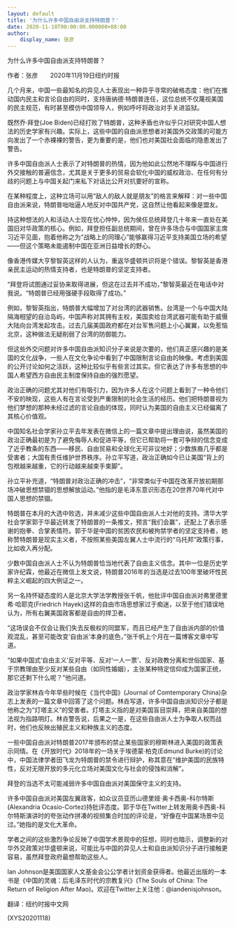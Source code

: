 ```yaml
---
layout: default
title: '为什么许多中国自由派支持特朗普？'
date: 2020-11-18T00:00:00.000000+08:00
author:
    display_name: 张彦
---
```


为什么许多中国自由派支持特朗普？

作者：张彦　　2020年11月19日纽约时报

几个月来，中国一些最知名的异见人士表现出一种异乎寻常的破格态度：他们在推动国内民主和言论自由的同时，支持唐纳德·特朗普连任，这位总统不仅蔑视美国的民主规范，有时甚至模仿中国领导人，例如呼吁将政治对手关进监狱。

既然乔·拜登(Joe Biden)已经打败了特朗普，这种矛盾也许似乎只对研究中国人想法的历史学家有兴趣。实际上，这些中国的自由派思想者对美国外交政策的可能方向发出了一个赤裸裸的警告，更为重要的是，他们也对美国社会面临的隐患发出了警告。

许多中国自由派人士表示了对特朗普的热情，因为他如此公然地不理睬与中国进行外交接触的普遍信念，尤其是关于更多的贸易会软化中国的威权政治、在任何有分歧的问题上与中国关起门来私下对话比公开对抗要好的宣称。

在某种程度上，这种立场可以用“敌人的敌人就是朋友”的格言来解释：对一些中国自由派来说，特朗普咄咄逼人地反对中国共产党，这自然让他看起来像是盟友。

持这种想法的人和活动人士现在忧心忡忡，因为侯任总统拜登几十年来一直处在美国旧对华政策的核心。例如，拜登担任副总统期间，曾在许多场合与中国国家主席习近平见面，抱着他称之为“战略上的同理心”能够赢得习近平支持美国立场的希望——但这个策略未能遏制中国在亚洲日益增长的野心。

像香港传媒大亨黎智英这样的人认为，重返华盛顿共识将是个错误。黎智英是香港亲民主运动的热情支持者，也是特朗普的坚定支持者。

“拜登将试图通过妥协来取得进展，但这在过去并不成功，”黎智英最近在电话中对我说。“特朗普已经用强硬手段取得了成功。”

例如，黎智英指出，特朗普大幅增加了对台湾的武器销售。台湾是一个与中国大陆隔海相望的自治岛屿，中国声称对其拥有主权，美国卖给台湾武器可能有助于威慑大陆向台湾发起攻击。过去几届美国政府都在对台军售问题上小心翼翼，以免惹恼北京，这种做法无疑削弱了台湾的防御能力。

但这些外交问题对许多中国自由派知识分子来说是次要的，他们真正感兴趣的是美国的文化战争，一些人在文化争论中看到了中国限制言论自由的映像。考虑到美国的公开讨论如何之活跃，这种比较似乎有些言过其实。但它表达了许多有思想的中国人希望西方自由民主制度保持自由的强烈愿望。

政治正确的问题尤其对他们有吸引力，因为许多人在这个问题上看到了一种令他们不安的映现，这些人有在言论受到严重限制的社会生活的经历。他们把特朗普视为他们梦想的那种未经过滤的言论自由的体现，同时认为美国的自由主义已经偏离了其核心价值观。

中国知名社会学家孙立平去年发表在微信上的一篇文章中提出理由说，虽然美国的政治正确最初是为了避免侮辱人和促进平等，但它已帮助将一套可争辩的信念变成了近乎教条的东西——移民、自由贸易和全球化无可非议地好；少数族裔几乎都是受害者；大国有责任维护世界秩序。孙立平写道，政治正确如今已让美国“背上的包袱越来越重，它的行动越来越束手束脚”。

孙立平补充道，“特朗普对政治正确的冲击”，“非常类似于中国在改革开放初期那场冲破思想禁锢的思想解放运动。”他指的是毛泽东意识形态在20世界70年代对中国人思想的禁锢。

特朗普在本月的大选中败选，并未减少这些中国自由派人士对他的支持。清华大学社会学家郭于华最近转发了特朗普的一条推文，预言“我们会赢”，还配上了表示感谢的抱拳、合掌表情符。郭于华是中国的贫困农民和被拘禁学者的坚定支持者，她称赞特朗普是现实主义者，不按照某些美国左翼人士中流行的“乌托邦”政策行事，比如收入再分配。

少数中国自由派人士不认为特朗普恰当地代表了自由主义信念。其中一位是历史学家许纪霖，他最近在微信上发文说，特朗普2016年的当选是过去100年里破坏性民粹主义崛起的四大例证之一。

另一名持怀疑态度的人是北京大学法学教授张千帆，他批评中国自由派对弗里德里希·哈耶克(Friedrich Hayek)这样的自由市场思想家过于痴迷，以至于他们错误地认为，所有右翼美国政客都是自由的捍卫者。

“这场误会不仅会让我们失去反极权的同盟军，而且已经产生了自由派内部的价值观混乱，甚至可能改变‘自由派’本身的底色，”张千帆上个月在一篇博客文章中写道。

“如果中国式‘自由主义’反对平等、反对‘一人一票’、反对政教分离和世俗国家、基于宗教理由至少反对某些自由（如同性婚姻），主张某种特定信仰成为国家正统，那它还剩下什么呢？”他问道。

政治学家林垚今年早些时候在《当代中国》(Journal of Comtemporary China)杂志上发表的一篇文章中回答了这个问题。林垚写道，许多中国自由派知识分子都是他称之为“灯塔主义”的受害者。灯塔主义指的是对美国盲目崇拜，把来自美国的想法视为指路明灯。林垚警告说，后果之一是，在这些自由派人士为争取人权而战时，他们也反映出殖民主义和种族主义的态度。

一些中国自由派对特朗普2017年颁布的禁止某些国家的穆斯林进入美国的政策表示同情。在《开放时代》2018年的一场关于埃德蒙·柏克(Edmund Burke)的讨论中，中国法律学者田飞龙为特朗普的禁令进行辩护，称其意在“维护美国的民族特性，反对无限开放的多元化立场对美国文化与社会的侵蚀和消解”。

拜登的当选不太可能减弱许多中国自由派对美国保守主义的支持。

许多中国自由派对美国左翼政客，如众议员亚历山德里娅·奥卡西奥-科尔特斯(Alexandria Ocasio-Cortez)持批评态度。郭于华在Twitter上转发用奥卡西奥-科尔特斯演讲时的夸张动作拼凑的视频集合时加的评论是，“好像在中国某场景中见过。”她指的是文化大革命。

学者之间的这些激烈争论反映了中国学术景观中的狂想，同时也暗示，调整新的对华外交政策对华盛顿来说，可能比与中国的异见人士和自由派知识分子进行接触更容易，虽然拜登政府最想帮助这些人。

Ian Johnson是美国国家人文基金会公公学者计划资金获得者。他最近出版的一本书是《中国的灵魂：后毛泽东时代的宗教复兴》(The Souls of China: The Return of Religion After Mao)。欢迎在Twitter上关注他：@iandenisjohnson。

翻译：纽约时报中文网

(XYS20201118)


